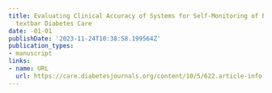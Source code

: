 ```yaml
---
title: Evaluating Clinical Accuracy of Systems for Self-Monitoring of Blood Glucose
  textbar Diabetes Care
date: -01-01
publishDate: '2023-11-24T10:38:58.199564Z'
publication_types:
- manuscript
links:
- name: URL
  url: https://care.diabetesjournals.org/content/10/5/622.article-info
---
```

